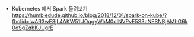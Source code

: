 * Kubernetes 에서 Spark 돌려보기</br>
https://humbledude.github.io/blog/2018/12/01/spark-on-kube/?fbclid=IwAR3wE3jL4AKW51UOqgyWhM0dINVPvE5S3cNESNBjAMhG6k0oSgZqbKJUgrE</br>
